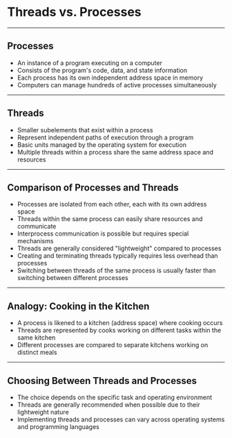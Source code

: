 
# Threads vs. Processes

---

## Processes
- An instance of a program executing on a computer
- Consists of the program's code, data, and state information
- Each process has its own independent address space in memory
- Computers can manage hundreds of active processes simultaneously

---

## Threads
- Smaller subelements that exist within a process
- Represent independent paths of execution through a program
- Basic units managed by the operating system for execution
- Multiple threads within a process share the same address space and resources

---

## Comparison of Processes and Threads
- Processes are isolated from each other, each with its own address space
- Threads within the same process can easily share resources and communicate
- Interprocess communication is possible but requires special mechanisms
- Threads are generally considered "lightweight" compared to processes
- Creating and terminating threads typically requires less overhead than processes
- Switching between threads of the same process is usually faster than switching between different processes

---

## Analogy: Cooking in the Kitchen
- A process is likened to a kitchen (address space) where cooking occurs
- Threads are represented by cooks working on different tasks within the same kitchen
- Different processes are compared to separate kitchens working on distinct meals

---

## Choosing Between Threads and Processes
- The choice depends on the specific task and operating environment
- Threads are generally recommended when possible due to their lightweight nature
- Implementing threads and processes can vary across operating systems and programming languages